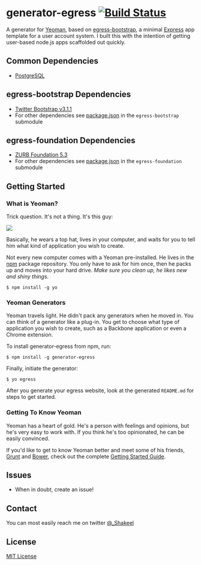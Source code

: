 # generator-egress [![Build Status](https://secure.travis-ci.org/shakeelmohamed/generator-egress.png?branch=master)](https://travis-ci.org/shakeelmohamed/generator-egress)

A generator for [Yeoman](http://yeoman.io), based on [egress-bootstrap](http://github.com/shakeelmohamed/egress-bootstrap), 
a minimal [Express](http://expressjs.com/) app template for a user account system.
I built this with the intention of getting user-based node.js apps scaffolded out quickly.

## Common Dependencies
* [PostgreSQL](http://www.postgresql.org/)

## egress-bootstrap Dependencies

* [Twitter Bootstrap v3.1.1](https://github.com/twbs/bootstrap/releases/tag/v3.1.1)
* For other dependencies see  [package.json](http://github.com/shakeelmohamed/egress-bootstrap/blob/master/package.json) in the `egress-bootstrap` submodule

## egress-foundation Dependencies

* [ZURB Foundation 5.3](http://foundation.zurb.com/develop/download.html)
* For other dependencies see  [package.json](http://github.com/shakeelmohamed/egress-foundation/blob/master/package.json) in the `egress-foundation` submodule

## Getting Started

### What is Yeoman?

Trick question. It's not a thing. It's this guy:

![](http://i.imgur.com/JHaAlBJ.png)

Basically, he wears a top hat, lives in your computer, and waits for you to tell him what kind of application you wish to create.

Not every new computer comes with a Yeoman pre-installed. He lives in the [npm](https://npmjs.org) package repository. You only have to ask for him once, then he packs up and moves into your hard drive. *Make sure you clean up, he likes new and shiny things.*

```
$ npm install -g yo
```

### Yeoman Generators

Yeoman travels light. He didn't pack any generators when he moved in. You can think of a generator like a plug-in. You get to choose what type of application you wish to create, such as a Backbone application or even a Chrome extension.

To install generator-egress from npm, run:

```
$ npm install -g generator-egress
```

Finally, initiate the generator:

```
$ yo egress
```

After you generate your egress website, look at the generated `README.md` for steps to get started.

### Getting To Know Yeoman

Yeoman has a heart of gold. He's a person with feelings and opinions, but he's very easy to work with. If you think he's too opinionated, he can be easily convinced.

If you'd like to get to know Yeoman better and meet some of his friends, [Grunt](http://gruntjs.com) and [Bower](http://bower.io), check out the complete [Getting Started Guide](https://github.com/yeoman/yeoman/wiki/Getting-Started).

## Issues

* When in doubt, create an issue!

## Contact

You can most easily reach me on twitter [@_Shakeel](http://twitter.com/_Shakeel)

## License

[MIT License](http://en.wikipedia.org/wiki/MIT_License)
